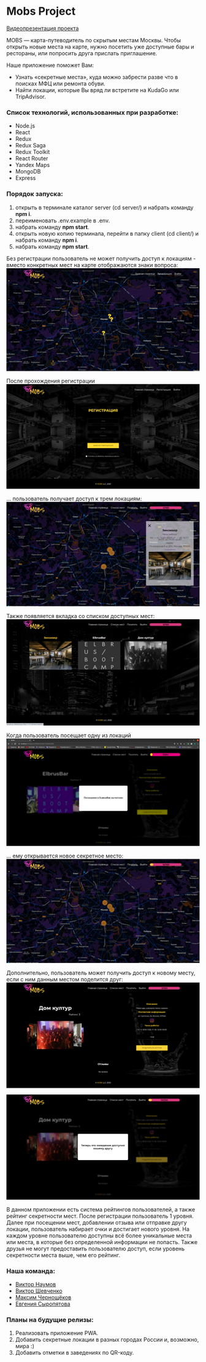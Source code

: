 # Mobs Project

[Видеопрезентация проекта](https://www.youtube.com/watch?v=1YHSzK1BT7E&t=1800s&ab_channel=ElbrusCodingBootcamp)

MOBS — карта-путеводитель по скрытым местам Москвы. Чтобы открыть новые места на карте, нужно посетить уже доступные бары и рестораны, или попросить друга прислать приглашение. 

Наше приложение поможет Вам:
- Узнать «секретные места», куда можно забрести разве что в поисках МФЦ или ремонта обуви.
- Найти локации, которые Вы вряд ли встретите на KudaGo или TripAdvisor.

### Список технологий, использованных при разработке:

* Node.js
* React
* Redux
* Redux Saga
* Redux Toolkit
* React Router
* Yandex Maps
* MongoDB
* Express

### Порядок запуска:
1. открыть в терминале каталог server (cd server/) и набрать команду **npm i**.
2. переименовать .env.example в .env.
3. набрать команду **npm start**.
4. открыть новую копию терминала, перейти в папку client (cd client/) и набрать команду **npm i**.
5. набрать команду **npm start**.

Без регистрации пользователь не может получить доступ к локациям - вместо конкретных мест на карте отображаются знаки вопроса:
![alt text](client/public/img/screenshots/1.png)

После прохождения регистрации
![alt text](client/public/img/screenshots/2.png)

... пользователь получает доступ к трем локациям:
![alt text](client/public/img/screenshots/3.png)

Также появляется вкладка со списком доступных мест:
![alt text](client/public/img/screenshots/4.png)

Когда пользователь посещает одну из локаций
![alt text](client/public/img/screenshots/5.png)

... ему открывается новое секретное место:
![alt text](client/public/img/screenshots/6.png)

Дополнительно, пользователь может получить доступ к новому месту, если с ним данным местом поделится друг:
![alt text](client/public/img/screenshots/7.png)

![alt text](client/public/img/screenshots/8.png)

В данном приложении есть система рейтингов пользователей, а также рейтинг секретности мест. После регистрации пользователь 1 уровня. 
Далее при посещении мест, добавлении отзыва или отправке другу локации, пользователь набирает очки и достигает нового уровня. 
На каждом уровне пользователю доступны всё более уникальные места или места, в которые без определенной информации не попасть. 
Также друзья не могут предоставить пользователю доступ, если уровень секретности места выше, чем его рейтинг.

### Наша команда:
* [Виктор Наумов](https://github.com/jetpack024)
* [Виктор Шевченко](https://github.com/tityocheck)
* [Максим Чернощёков](https://github.com/maxche86)
* [Евгения Сыропятова](https://github.com/Marvelanda)

### Планы на будущие релизы:

1. Реализовать приложение PWA.
2. Добавить секретные локации в разных городах России и, возможно, мира :)
3. Добавить отметки в заведениях по QR-коду.
